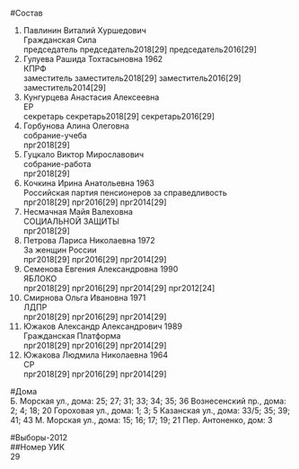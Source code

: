 #Состав  
1. Павлинин Виталий Хуршедович  
    Гражданская Сила  
    председатель председатель2018[29] председатель2016[29]  
2. Гулуева Рашида Тохтасыновна 1962  
    КПРФ  
    заместитель заместитель2018[29] заместитель2016[29] заместитель2014[29]  
3. Кунгурцева Анастасия Алексеевна  
    ЕР  
    секретарь секретарь2018[29] секретарь2016[29]  
4. Горбунова Алина Олеговна  
    собрание-учеба  
    прг2018[29]  
5. Гуцкало Виктор Мирославович  
    собрание-работа  
    прг2018[29]  
6. Кочкина Ирина Анатольевна 1963  
    Российская партия пенсионеров за справедливость  
    прг2018[29] прг2016[29] прг2014[29]  
7. Несмачная Майя Валеховна  
    СОЦИАЛЬНОЙ ЗАЩИТЫ  
    прг2018[29]  
8. Петрова Лариса Николаевна 1972  
    За женщин России  
    прг2018[29] прг2016[29] прг2014[29]  
9. Семенова Евгения Александровна 1990  
    ЯБЛОКО  
    прг2018[29] прг2016[29] прг2014[29] прг2012[24]  
10. Смирнова Ольга Ивановна 1971  
    ЛДПР  
    прг2018[29] прг2016[29] прг2014[29]  
11. Южаков Александр Александрович 1989  
    Гражданская Платформа  
    прг2018[29] прг2016[29] прг2014[29]  
12. Южакова Людмила Николаевна 1964  
    СР  
    прг2018[29] прг2016[29] прг2014[29]  
  
#Дома  
Б. Морская ул., дома: 25; 27; 31; 33; 34; 35; 36 Вознесенский пр., дома: 2; 4; 18; 20 Гороховая ул., дома: 1; 3; 5 Казанская ул., дома: 33/5; 35; 39; 41; 43 М. Морская ул., дома: 15; 16; 17; 19; 21 Пер. Антоненко, дом: 3  
  
#Выборы-2012  
##Номер УИК  
29  
